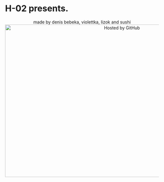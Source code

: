 # H-02 presents.
<div align="center">
made by denis bebeka, violettka, lizok and sushi

<a href="https://github.com/HUID1337" title="Привет как дела"> 
<img style="margin:0;padding:0;border:0;" alt="Hosted by GitHub" src="https://media4.giphy.com/media/9TPzouR8PzJF6/giphy.gif?cid=ecf05e4799qdmg97c1ccsn93hi68uhft4s1jnut09kjh5rlj&rid=giphy.gif&ct=g" width="750" height="500" title="Hosted by GitHub" />

